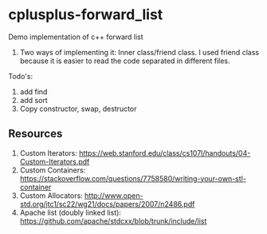 # cplusplus-forward_list
Demo implementation of c++ forward list

1. Two ways of implementing it: Inner class/friend class. I used friend class because it is easier to read the code separated in different files.  

Todo's:
1. add find 
2. add sort
3. Copy constructor, swap, destructor

## Resources
1. Custom Iterators: https://web.stanford.edu/class/cs107l/handouts/04-Custom-Iterators.pdf  
2. Custom Containers: https://stackoverflow.com/questions/7758580/writing-your-own-stl-container    
3. Custom Allocators: http://www.open-std.org/jtc1/sc22/wg21/docs/papers/2007/n2486.pdf   
4. Apache list (doubly linked list): https://github.com/apache/stdcxx/blob/trunk/include/list
 

